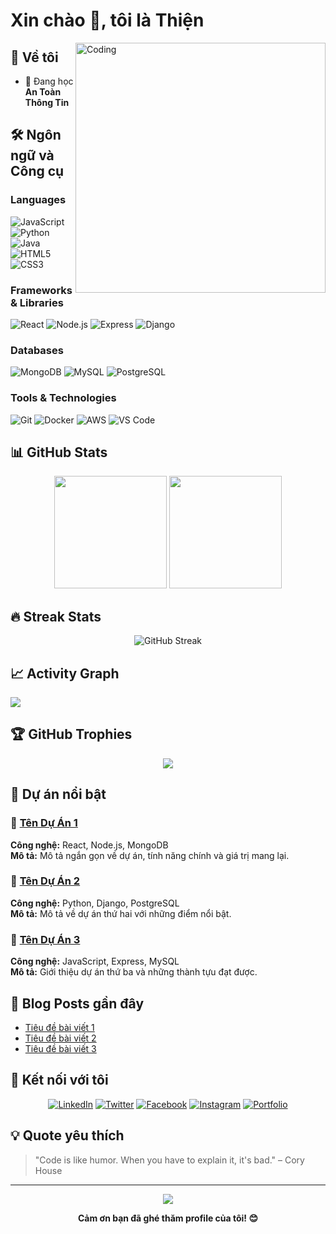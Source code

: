 # Xin chào 👋, tôi là Thiện

<img align="right" alt="Coding" width="400" src="https://media.giphy.com/media/qgQUggAC3Pfv687qPC/giphy.gif">

## 🚀 Về tôi
- 🌱 Đang học **An Toàn Thông Tin**
## 🛠️ Ngôn ngữ và Công cụ

### Languages
![JavaScript](https://img.shields.io/badge/-JavaScript-F7DF1E?style=flat-square&logo=javascript&logoColor=black)
![Python](https://img.shields.io/badge/-Python-3776AB?style=flat-square&logo=python&logoColor=white)
![Java](https://img.shields.io/badge/-Java-007396?style=flat-square&logo=java&logoColor=white)
![HTML5](https://img.shields.io/badge/-HTML5-E34F26?style=flat-square&logo=html5&logoColor=white)
![CSS3](https://img.shields.io/badge/-CSS3-1572B6?style=flat-square&logo=css3&logoColor=white)

### Frameworks & Libraries
![React](https://img.shields.io/badge/-React-61DAFB?style=flat-square&logo=react&logoColor=black)
![Node.js](https://img.shields.io/badge/-Node.js-339933?style=flat-square&logo=nodedotjs&logoColor=white)
![Express](https://img.shields.io/badge/-Express-000000?style=flat-square&logo=express&logoColor=white)
![Django](https://img.shields.io/badge/-Django-092E20?style=flat-square&logo=django&logoColor=white)

### Databases
![MongoDB](https://img.shields.io/badge/-MongoDB-47A248?style=flat-square&logo=mongodb&logoColor=white)
![MySQL](https://img.shields.io/badge/-MySQL-4479A1?style=flat-square&logo=mysql&logoColor=white)
![PostgreSQL](https://img.shields.io/badge/-PostgreSQL-336791?style=flat-square&logo=postgresql&logoColor=white)

### Tools & Technologies
![Git](https://img.shields.io/badge/-Git-F05032?style=flat-square&logo=git&logoColor=white)
![Docker](https://img.shields.io/badge/-Docker-2496ED?style=flat-square&logo=docker&logoColor=white)
![AWS](https://img.shields.io/badge/-AWS-232F3E?style=flat-square&logo=amazonaws&logoColor=white)
![VS Code](https://img.shields.io/badge/-VS%20Code-007ACC?style=flat-square&logo=visualstudiocode&logoColor=white)

## 📊 GitHub Stats

<div align="center">
  <img height="180em" src="https://github-readme-stats.vercel.app/api?username=[NhoxTrau]&show_icons=true&theme=radical&include_all_commits=true&count_private=true"/>
  <img height="180em" src="https://github-readme-stats.vercel.app/api/top-langs/?username=[NhoxTrau]&layout=compact&langs_count=8&theme=radical"/>
</div>

## 🔥 Streak Stats
<div align="center">
  <img src="https://github-readme-streak-stats.herokuapp.com/?user=[NhoxTrau]&theme=radical" alt="GitHub Streak" />
</div>

## 📈 Activity Graph
<img src="https://github-readme-activity-graph.vercel.app/graph?username=[NhoxTrau]&theme=react-dark&hide_border=true" />

## 🏆 GitHub Trophies
<div align="center">
  <img src="https://github-profile-trophy.vercel.app/?username=[YOUR_USERNAME]&theme=radical&row=1&column=7" />
</div>

## 🎯 Dự án nổi bật

### 🌟 [Tên Dự Án 1](link-to-repo)
**Công nghệ:** React, Node.js, MongoDB  
**Mô tả:** Mô tả ngắn gọn về dự án, tính năng chính và giá trị mang lại.

### 🌟 [Tên Dự Án 2](link-to-repo)
**Công nghệ:** Python, Django, PostgreSQL  
**Mô tả:** Mô tả về dự án thứ hai với những điểm nổi bật.

### 🌟 [Tên Dự Án 3](link-to-repo)
**Công nghệ:** JavaScript, Express, MySQL  
**Mô tả:** Giới thiệu dự án thứ ba và những thành tựu đạt được.

## 📝 Blog Posts gần đây
<!-- BLOG-POST-LIST:START -->
- [Tiêu đề bài viết 1](link-to-post)
- [Tiêu đề bài viết 2](link-to-post)
- [Tiêu đề bài viết 3](link-to-post)
<!-- BLOG-POST-LIST:END -->

## 🤝 Kết nối với tôi

<div align="center">
  
[![LinkedIn](https://img.shields.io/badge/-LinkedIn-0077B5?style=for-the-badge&logo=linkedin&logoColor=white)](your-linkedin-url)
[![Twitter](https://img.shields.io/badge/-Twitter-1DA1F2?style=for-the-badge&logo=twitter&logoColor=white)](your-twitter-url)
[![Facebook](https://img.shields.io/badge/-Facebook-1877F2?style=for-the-badge&logo=facebook&logoColor=white)](your-facebook-url)
[![Instagram](https://img.shields.io/badge/-Instagram-E4405F?style=for-the-badge&logo=instagram&logoColor=white)](your-instagram-url)
[![Portfolio](https://img.shields.io/badge/-Portfolio-000000?style=for-the-badge&logo=notion&logoColor=white)](your-portfolio-url)

</div>

## 💡 Quote yêu thích
> "Code is like humor. When you have to explain it, it's bad." – Cory House

---

<div align="center">
  <img src="https://komarev.com/ghpvc/?username=[YOUR_USERNAME]&color=blueviolet&style=flat-square&label=Profile+Views" />
</div>

<div align="center">
  
**Cảm ơn bạn đã ghé thăm profile của tôi! 😊**

</div>
